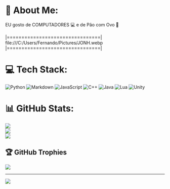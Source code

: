# 💫 About Me:
EU gosto de COMPUTADORES 💻 e de Pão com Ovo 🥚<br><br>|================================|<br>file:///C:/Users/Fernando/Pictures/JONH.webp<br>|================================|


# 💻 Tech Stack:
![Python](https://img.shields.io/badge/python-3670A0?style=for-the-badge&logo=python&logoColor=ffdd54) ![Markdown](https://img.shields.io/badge/markdown-%23000000.svg?style=for-the-badge&logo=markdown&logoColor=white) ![JavaScript](https://img.shields.io/badge/javascript-%23323330.svg?style=for-the-badge&logo=javascript&logoColor=%23F7DF1E) ![C++](https://img.shields.io/badge/c++-%2300599C.svg?style=for-the-badge&logo=c%2B%2B&logoColor=white) ![Java](https://img.shields.io/badge/java-%23ED8B00.svg?style=for-the-badge&logo=openjdk&logoColor=white) ![Lua](https://img.shields.io/badge/lua-%232C2D72.svg?style=for-the-badge&logo=lua&logoColor=white) ![Unity](https://img.shields.io/badge/unity-%23000000.svg?style=for-the-badge&logo=unity&logoColor=white)
# 📊 GitHub Stats:
![](https://github-readme-stats.vercel.app/api?username=FernandoSousa1&theme=radical&hide_border=false&include_all_commits=false&count_private=false)<br/>
![](https://github-readme-streak-stats.herokuapp.com/?user=FernandoSousa1&theme=radical&hide_border=false)<br/>
![](https://github-readme-stats.vercel.app/api/top-langs/?username=FernandoSousa1&theme=radical&hide_border=false&include_all_commits=false&count_private=false&layout=compact)

## 🏆 GitHub Trophies
![](https://github-profile-trophy.vercel.app/?username=FernandoSousa1&theme=radical&no-frame=false&no-bg=true&margin-w=4)

---
[![](https://visitcount.itsvg.in/api?id=FernandoSousa1&icon=0&color=0)](https://visitcount.itsvg.in)

<!-- Proudly created with GPRM ( https://gprm.itsvg.in ) -->

